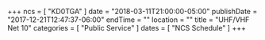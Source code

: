 +++
ncs = [ "KD0TGA" ]
date = "2018-03-11T21:00:00-05:00"
publishDate = "2017-12-21T12:47:37-06:00"
endTime = ""
location = ""
title = "UHF/VHF Net 10"
categories = [ "Public Service" ]
dates = [ "NCS Schedule" ]
+++
